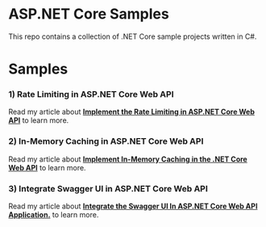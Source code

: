 # ASP.NET Core Samples

This repo contains a collection of .NET Core sample projects written in C#.

# Samples
### 1) Rate Limiting in ASP.NET Core Web API
Read my article about **[Implement the Rate Limiting in ASP.NET Core Web API]()** to learn more.

### 2) In-Memory Caching in ASP.NET Core Web API
Read my article about **[Implement In-Memory Caching in the .NET Core Web API](https://www.c-sharpcorner.com/article/how-to-implement-caching-in-the-net-core-web-api-application/)** to learn more.

### 3) Integrate Swagger UI in ASP.NET Core Web API
Read my article about **[Integrate the Swagger UI In ASP.NET Core Web API Application.](https://www.c-sharpcorner.com/article/integrate-swagger-ui-in-asp-net-core-web-api/)** to learn more.
